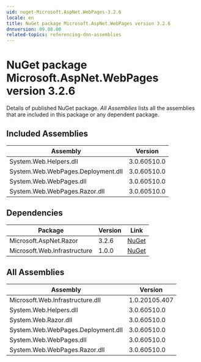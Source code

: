 ```yaml
---
uid: nuget-Microsoft.AspNet.WebPages-3.2.6
locale: en
title: NuGet package Microsoft.AspNet.WebPages version 3.2.6
dnnversion: 09.08.00
related-topics: referencing-dnn-assemblies
---
```


# NuGet package Microsoft.AspNet.WebPages version 3.2.6
Details of published NuGet package.
*All Assemblies* lists all the assemblies that are included in this package or any dependent package.

## Included Assemblies

|Assembly|Version|
|---|---|
|System.Web.Helpers.dll|3.0.60510.0|
|System.Web.WebPages.Deployment.dll|3.0.60510.0|
|System.Web.WebPages.dll|3.0.60510.0|
|System.Web.WebPages.Razor.dll|3.0.60510.0|

## Dependencies

|Package|Version|Link|
|---|---|---|
|Microsoft.AspNet.Razor|3.2.6|[NuGet](https://www.nuget.org/packages/Microsoft.AspNet.Razor/3.2.6)|
|Microsoft.Web.Infrastructure|1.0.0|[NuGet](https://www.nuget.org/packages/Microsoft.Web.Infrastructure/1.0.0)|

## All Assemblies

|Assembly|Version|
|---|---|
|Microsoft.Web.Infrastructure.dll|1.0.20105.407|
|System.Web.Helpers.dll|3.0.60510.0|
|System.Web.Razor.dll|3.0.60510.0|
|System.Web.WebPages.Deployment.dll|3.0.60510.0|
|System.Web.WebPages.dll|3.0.60510.0|
|System.Web.WebPages.Razor.dll|3.0.60510.0|

